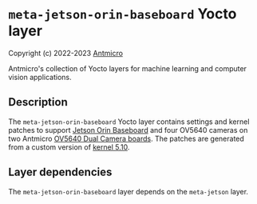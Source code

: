 # `meta-jetson-orin-baseboard` Yocto layer

Copyright (c) 2022-2023 [Antmicro](https://www.antmicro.com)

Antmicro's collection of Yocto layers for machine learning and computer vision applications.

## Description

The `meta-jetson-orin-baseboard` Yocto layer contains settings and kernel patches to support [Jetson Orin Baseboard](https://github.com/antmicro/jetson-orin-baseboard) and four OV5640 cameras on two Antmicro [OV5640 Dual Camera boards](https://github.com/antmicro/ov5640-dual-camera-board).
The patches are generated from a custom version of [kernel 5.10](https://github.com/antmicro/antmicro-jetson-orin-baseboard-kernel-5-10).

## Layer dependencies

The `meta-jetson-orin-baseboard` layer depends on the `meta-jetson` layer.
